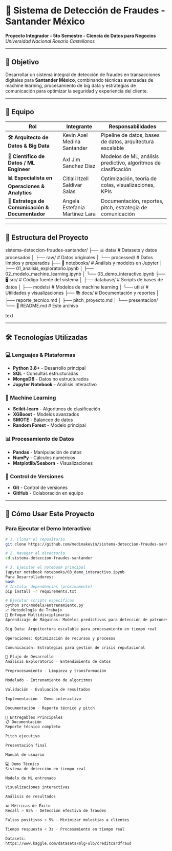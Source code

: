# 🚨 Sistema de Detección de Fraudes - Santander México

**Proyecto Integrador - 5to Semestre - Ciencia de Datos para Negocios**  
*Universidad Nacional Rosario Castellanos*

---

## 🎯 **Objetivo**
Desarrollar un sistema integral de detección de fraudes en transacciones digitales para **Santander México**, combinando técnicas avanzadas de machine learning, procesamiento de big data y estrategias de comunicación para optimizar la seguridad y experiencia del cliente.

---

## 👥 **Equipo**

| Rol | Integrante | Responsabilidades |
|-----|------------|-------------------|
| **🛠️ Arquitecto de Datos & Big Data** | Kevin Axel Medina Santander | Pipeline de datos, bases de datos, arquitectura escalable |
| **🤖 Científico de Datos / ML Engineer** | Axl Jim Sanchez Diaz | Modelos de ML, análisis predictivo, algoritmos de clasificación |
| **📊 Especialista en Operaciones & Analytics** | Citlali Itzell Saldivar Salas | Optimización, teoría de colas, visualizaciones, KPIs |
| **📝 Estratega de Comunicación & Documentador** | Angela Estefania Martinez Lara | Documentación, reportes, pitch, estrategia de comunicación |

---

## 📁 **Estructura del Proyecto**
sistema-deteccion-fraudes-santander/
├── 📊 data/ # Datasets y datos procesados
│ ├── raw/ # Datos originales
│ └── processed/ # Datos limpios y preparados
├── 📓 notebooks/ # Análisis y modelos en Jupyter
│ ├── 01_analisis_exploratorio.ipynb
│ ├── 02_modelo_machine_learning.ipynb
│ └── 03_demo_interactivo.ipynb
├── 🖥️ src/ # Código fuente del sistema
│ ├── database/ # Scripts de bases de datos
│ ├── models/ # Modelos de machine learning
│ └── utils/ # Utilidades y visualizaciones
├── 📚 docs/ # Documentación y reportes
│ ├── reporte_tecnico.md
│ ├── pitch_proyecto.md
│ └── presentacion/
└── 📄 README.md # Este archivo

text

---

## 🛠️ **Tecnologías Utilizadas**

### **💻 Lenguajes & Plataformas**
- **Python 3.8+** - Desarrollo principal
- **SQL** - Consultas estructuradas
- **MongoDB** - Datos no estructurados
- **Jupyter Notebook** - Análisis interactivo

### **🤖 Machine Learning**
- **Scikit-learn** - Algoritmos de clasificación
- **XGBoost** - Modelos avanzados
- **SMOTE** - Balanceo de datos
- **Random Forest** - Modelo principal

### **📊 Procesamiento de Datos**
- **Pandas** - Manipulación de datos
- **NumPy** - Cálculos numéricos
- **Matplotlib/Seaborn** - Visualizaciones

### **🔄 Control de Versiones**
- **Git** - Control de versiones
- **GitHub** - Colaboración en equipo

---

## 🚀 **Cómo Usar Este Proyecto**

### **Para Ejecutar el Demo Interactivo:**
```bash
# 1. Clonar el repositorio
git clone https://github.com/medinakevin/sistema-deteccion-fraudes-santander.git

# 2. Navegar al directorio
cd sistema-deteccion-fraudes-santander

# 3. Ejecutar el notebook principal
jupyter notebook notebooks/03_demo_interactivo.ipynb
Para Desarrolladores:
bash
# Instalar dependencias (próximamente)
pip install -r requirements.txt

# Ejecutar scripts específicos
python src/models/entrenamiento.py
📈 Metodología de Trabajo
🔬 Enfoque Multidisciplinario
Aprendizaje de Máquinas: Modelos predictivos para detección de patrones

Big Data: Arquitectura escalable para procesamiento en tiempo real

Operaciones: Optimización de recursos y procesos

Comunicación: Estrategias para gestión de crisis reputacional

🔄 Flujo de Desarrollo
Análisis Exploratorio - Entendimiento de datos

Preprocesamiento - Limpieza y transformación

Modelado - Entrenamiento de algoritmos

Validación - Evaluación de resultados

Implementación - Demo interactivo

Documentación - Reporte técnico y pitch

🎯 Entregables Principales
📋 Documentación
Reporte técnico completo

Pitch ejecutivo

Presentación final

Manual de usuario

💻 Demo Técnico
Sistema de detección en tiempo real

Modelo de ML entrenado

Visualizaciones interactivas

Análisis de resultados

📊 Métricas de Éxito
Recall > 85% - Detección efectiva de fraudes

Falsos positivos < 5% - Minimizar molestias a clientes

Tiempo respuesta < 3s - Procesamiento en tiempo real

Datasets:
https://www.kaggle.com/datasets/mlg-ulb/creditcardfraud
